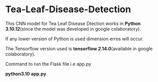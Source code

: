 # Tea-Leaf-Disease-Detection

This CNN model for Tea Leaf Disease Dtection works in **Python 3.10.12**(since the model was developed in google colaboratory).

If any lower version of Python is used dimension erros will occur.

The Tensorflow version used is **tensorflow 2.14.0**(available in google colaboratory).

Command to run the Flask file i.e app.py

  **python3.10 app.py**

